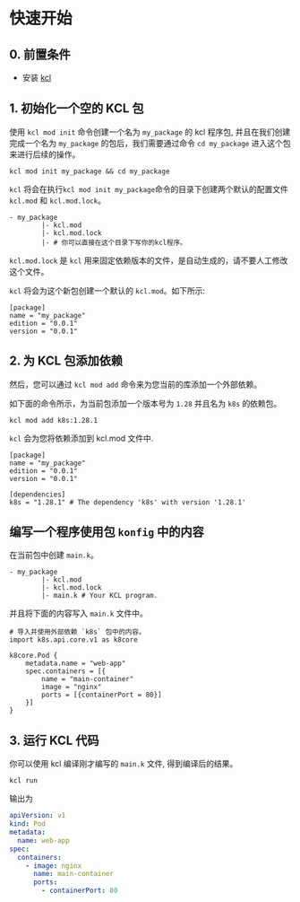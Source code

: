 # 快速开始

## 0. 前置条件

- 安装 [kcl](https://kcl-lang.io/docs/user_docs/getting-started/install/)

## 1. 初始化一个空的 KCL 包

使用 `kcl mod init` 命令创建一个名为 `my_package` 的 kcl 程序包, 并且在我们创建完成一个名为 `my_package` 的包后，我们需要通过命令 `cd my_package` 进入这个包来进行后续的操作。

```shell
kcl mod init my_package && cd my_package
```

`kcl` 将会在执行`kcl mod init my_package`命令的目录下创建两个默认的配置文件 `kcl.mod` 和 `kcl.mod.lock`。

```shell
- my_package
        |- kcl.mod
        |- kcl.mod.lock
        |- # 你可以直接在这个目录下写你的kcl程序。
```

`kcl.mod.lock` 是 `kcl` 用来固定依赖版本的文件，是自动生成的，请不要人工修改这个文件。

`kcl` 将会为这个新包创建一个默认的 `kcl.mod`。如下所示:

```shell
[package]
name = "my_package"
edition = "0.0.1"
version = "0.0.1"
```

## 2. 为 KCL 包添加依赖

然后，您可以通过 `kcl mod add` 命令来为您当前的库添加一个外部依赖。

如下面的命令所示，为当前包添加一个版本号为 `1.28` 并且名为 `k8s` 的依赖包。

```shell
kcl mod add k8s:1.28.1
```

`kcl` 会为您将依赖添加到 kcl.mod 文件中.

```shell
[package]
name = "my_package"
edition = "0.0.1"
version = "0.0.1"

[dependencies]
k8s = "1.28.1" # The dependency 'k8s' with version '1.28.1'
```

## 编写一个程序使用包 `konfig` 中的内容

在当前包中创建 `main.k`。

```shell
- my_package
        |- kcl.mod
        |- kcl.mod.lock
        |- main.k # Your KCL program.
```

并且将下面的内容写入 `main.k` 文件中。

```kcl
# 导入并使用外部依赖 `k8s` 包中的内容。
import k8s.api.core.v1 as k8core

k8core.Pod {
    metadata.name = "web-app"
    spec.containers = [{
        name = "main-container"
        image = "nginx"
        ports = [{containerPort = 80}]
    }]
}

```

## 3. 运行 KCL 代码

你可以使用 kcl 编译刚才编写的 `main.k` 文件, 得到编译后的结果。

```shell
kcl run
```

输出为

```yaml
apiVersion: v1
kind: Pod
metadata:
  name: web-app
spec:
  containers:
    - image: nginx
      name: main-container
      ports:
        - containerPort: 80
```
